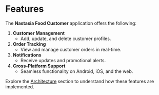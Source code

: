# Features

The **Nastasia Food Customer** application offers the following:

1. **Customer Management**
   - Add, update, and delete customer profiles.
2. **Order Tracking**
   - View and manage customer orders in real-time.
3. **Notifications**
   - Receive updates and promotional alerts.
4. **Cross-Platform Support**
   - Seamless functionality on Android, iOS, and the web.

Explore the [Architecture](./Architecture.md) section to understand how these features are implemented.
